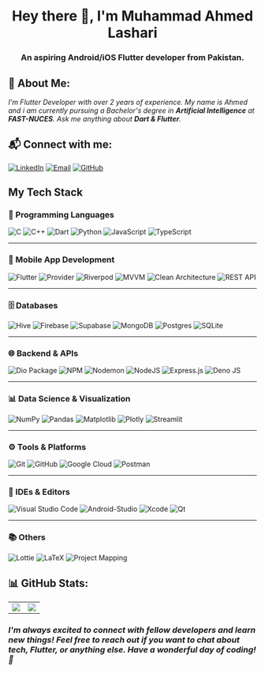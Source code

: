 <h1 align="center">
  Hey there 👋,   I'm Muhammad Ahmed Lashari  
</h1>
<h3 align="center">
 An aspiring Android/iOS Flutter developer from Pakistan.
</h3>


## 💫 About Me:

 *I’m Flutter Developer with over 2 years of experience. My name is Ahmed and i am currently pursuing a Bachelor's degree in **Artificial Intelligence** at **FAST-NUCES**. Ask me anything about **Dart & Flutter**.*


## 📬 Connect with me:
[![LinkedIn](https://img.shields.io/badge/LinkedIn-0A66C2?style=for-the-badge&logo=linkedin&logoColor=white)](https://www.linkedin.com/in/muhammad-ahmed-lashari-826761289/)
[![Email](https://img.shields.io/badge/Email-D14836?style=for-the-badge&logo=gmail&logoColor=white)](mailto:ahmedlashari.official@gmail.com)
[![GitHub](https://img.shields.io/badge/GitHub-181717?style=for-the-badge&logo=github&logoColor=white)](https://github.com/Ahmed-lashari)

## My Tech Stack

### 🧠 Programming Languages
![C](https://img.shields.io/badge/c-%2300599C.svg?style=for-the-badge&logo=c&logoColor=white)
![C++](https://img.shields.io/badge/c++-%2300599C.svg?style=for-the-badge&logo=c%2B%2B&logoColor=white)
![Dart](https://img.shields.io/badge/dart-%230175C2.svg?style=for-the-badge&logo=dart&logoColor=white)
![Python](https://img.shields.io/badge/python-3670A0?style=for-the-badge&logo=python&logoColor=ffdd54)
![JavaScript](https://img.shields.io/badge/javascript-%23323330.svg?style=for-the-badge&logo=javascript&logoColor=%23F7DF1E)
![TypeScript](https://img.shields.io/badge/TypeScript-3178C6?style=for-the-badge&logo=typescript&logoColor=white)

---

### 📱 Mobile App Development
![Flutter](https://img.shields.io/badge/Flutter-%2302569B.svg?style=for-the-badge&logo=Flutter&logoColor=white)
![Provider](https://img.shields.io/badge/Provider-02569B?style=for-the-badge&logo=flutter&logoColor=white)
![Riverpod](https://img.shields.io/badge/Riverpod-3C873A?style=for-the-badge&logo=leaflet&logoColor=white)
![MVVM](https://img.shields.io/badge/MVVM-0F172A?style=for-the-badge&logo=code&logoColor=white)
![Clean Architecture](https://img.shields.io/badge/Clean_Architecture-1E293B?style=for-the-badge&logo=structure&logoColor=white)
![REST API](https://img.shields.io/badge/REST_API-121212?style=for-the-badge&logo=postman&logoColor=orange)

---

### 🗄️ Databases
![Hive](https://img.shields.io/badge/Hive-F3CD00?style=for-the-badge&logo=hive&logoColor=black)
![Firebase](https://img.shields.io/badge/firebase-%23039BE5.svg?style=for-the-badge&logo=firebase)
![Supabase](https://img.shields.io/badge/Supabase-3ECF8E?style=for-the-badge&logo=supabase&logoColor=white)
![MongoDB](https://img.shields.io/badge/MongoDB-47A248?style=for-the-badge&logo=mongodb&logoColor=white)
![Postgres](https://img.shields.io/badge/postgres-%23316192.svg?style=for-the-badge&logo=postgresql&logoColor=white)
![SQLite](https://img.shields.io/badge/sqlite-%2307405e.svg?style=for-the-badge&logo=sqlite&logoColor=white)

---

### 🌐 Backend & APIs
![Dio Package](https://img.shields.io/badge/dio-007AFF?style=for-the-badge&logo=flutter&logoColor=white)
![NPM](https://img.shields.io/badge/NPM-%23CB3837.svg?style=for-the-badge&logo=npm&logoColor=white)
![Nodemon](https://img.shields.io/badge/NODEMON-%23323330.svg?style=for-the-badge&logo=nodemon&logoColor=%BBDEAD)
![NodeJS](https://img.shields.io/badge/node.js-6DA55F?style=for-the-badge&logo=node.js&logoColor=white)
![Express.js](https://img.shields.io/badge/express.js-%23404d59.svg?style=for-the-badge&logo=express&logoColor=%2361DAFB)
![Deno JS](https://img.shields.io/badge/deno%20js-000000?style=for-the-badge&logo=deno&logoColor=white)

---

### 📊 Data Science & Visualization
![NumPy](https://img.shields.io/badge/numpy-%23013243.svg?style=for-the-badge&logo=numpy&logoColor=white)
![Pandas](https://img.shields.io/badge/pandas-%23150458.svg?style=for-the-badge&logo=pandas&logoColor=white)
![Matplotlib](https://img.shields.io/badge/Matplotlib-%23ffffff.svg?style=for-the-badge&logo=Matplotlib&logoColor=black)
![Plotly](https://img.shields.io/badge/Plotly-%233F4F75.svg?style=for-the-badge&logo=plotly&logoColor=white)
![Streamlit](https://img.shields.io/badge/Streamlit-%23FE4B4B.svg?style=for-the-badge&logo=streamlit&logoColor=white)

---

### ⚙️ Tools & Platforms
![Git](https://img.shields.io/badge/git-%23F05033.svg?style=for-the-badge&logo=git&logoColor=white)
![GitHub](https://img.shields.io/badge/github-%23121011.svg?style=for-the-badge&logo=github&logoColor=white)
![Google Cloud](https://img.shields.io/badge/GoogleCloud-%234285F4.svg?style=for-the-badge&logo=google-cloud&logoColor=white)
![Postman](https://img.shields.io/badge/Postman-FF6C37?style=for-the-badge&logo=postman&logoColor=white)

---

### 🧰 IDEs & Editors
![Visual Studio Code](https://img.shields.io/badge/Visual_Studio_Code-007ACC?style=for-the-badge&logo=visual-studio-code&logoColor=white)
![Android-Studio](https://img.shields.io/badge/androidstudio-%23FFFFFF.svg?style=for-the-badge&logo=androidstudio&logoColor=black)
![Xcode](https://img.shields.io/badge/xcode-1575F9?style=for-the-badge&logo=xcode&logoColor=white)
![Qt](https://img.shields.io/badge/Qt-%23217346.svg?style=for-the-badge&logo=Qt&logoColor=white)

---

### 📚 Others
![Lottie](https://img.shields.io/badge/Lottie-00BCD4?style=for-the-badge&logo=lottie&logoColor=white)
![LaTeX](https://img.shields.io/badge/latex-%23008080.svg?style=for-the-badge&logo=latex&logoColor=white)
![Project Mapping](https://img.shields.io/badge/Project_Mapping-6C63FF?style=for-the-badge&logo=mapbox&logoColor=white)


## 📊 GitHub Stats:
<div align="center">

<table>
  <tr>
    <td>
      <img src="https://nirzak-streak-stats.vercel.app/?user=ahmed-lashari&theme=dark&hide_border=false" />
    </td>
    <td>
      <img src="https://github-readme-stats.vercel.app/api/top-langs/?username=ahmed-lashari&theme=dark&hide_border=false&include_all_commits=true&count_private=true&layout=compact" />
    </td>
  </tr>
</table>
</div>


### ***I'm always excited to connect with fellow developers and learn new things! Feel free to reach out if you want to chat about tech, Flutter, or anything else. Have a wonderful day of coding! 🚀***
